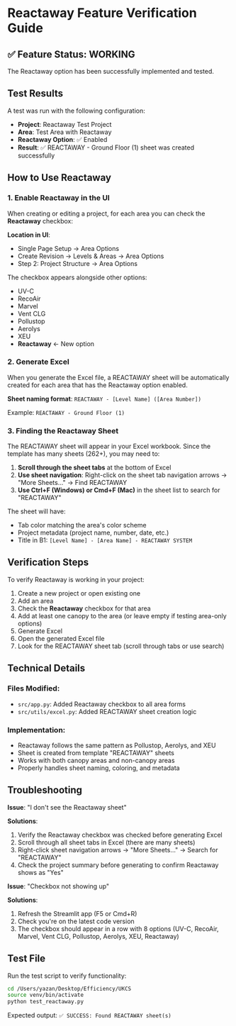 # Reactaway Feature Verification Guide

## ✅ Feature Status: **WORKING**

The Reactaway option has been successfully implemented and tested.

## Test Results

A test was run with the following configuration:
- **Project**: Reactaway Test Project
- **Area**: Test Area with Reactaway
- **Reactaway Option**: ✅ Enabled
- **Result**: ✅ REACTAWAY - Ground Floor (1) sheet was created successfully

## How to Use Reactaway

### 1. Enable Reactaway in the UI

When creating or editing a project, for each area you can check the **Reactaway** checkbox:

**Location in UI**:
- Single Page Setup → Area Options
- Create Revision → Levels & Areas → Area Options
- Step 2: Project Structure → Area Options

The checkbox appears alongside other options:
- UV-C
- RecoAir
- Marvel
- Vent CLG
- Pollustop
- Aerolys
- XEU
- **Reactaway** ← New option

### 2. Generate Excel

When you generate the Excel file, a REACTAWAY sheet will be automatically created for each area that has the Reactaway option enabled.

**Sheet naming format**: `REACTAWAY - [Level Name] ([Area Number])`

Example: `REACTAWAY - Ground Floor (1)`

### 3. Finding the Reactaway Sheet

The REACTAWAY sheet will appear in your Excel workbook. Since the template has many sheets (262+), you may need to:

1. **Scroll through the sheet tabs** at the bottom of Excel
2. **Use sheet navigation**: Right-click on the sheet tab navigation arrows → "More Sheets..." → Find REACTAWAY
3. **Use Ctrl+F (Windows) or Cmd+F (Mac)** in the sheet list to search for "REACTAWAY"

The sheet will have:
- Tab color matching the area's color scheme
- Project metadata (project name, number, date, etc.)
- Title in B1: `[Level Name] - [Area Name] - REACTAWAY SYSTEM`

## Verification Steps

To verify Reactaway is working in your project:

1. Create a new project or open existing one
2. Add an area
3. Check the **Reactaway** checkbox for that area
4. Add at least one canopy to the area (or leave empty if testing area-only options)
5. Generate Excel
6. Open the generated Excel file
7. Look for the REACTAWAY sheet tab (scroll through tabs or use search)

## Technical Details

### Files Modified:
- `src/app.py`: Added Reactaway checkbox to all area forms
- `src/utils/excel.py`: Added REACTAWAY sheet creation logic

### Implementation:
- Reactaway follows the same pattern as Pollustop, Aerolys, and XEU
- Sheet is created from template "REACTAWAY" sheets
- Works with both canopy areas and non-canopy areas
- Properly handles sheet naming, coloring, and metadata

## Troubleshooting

**Issue**: "I don't see the Reactaway sheet"

**Solutions**:
1. Verify the Reactaway checkbox was checked before generating Excel
2. Scroll through all sheet tabs in Excel (there are many sheets)
3. Right-click sheet navigation arrows → "More Sheets..." → Search for "REACTAWAY"
4. Check the project summary before generating to confirm Reactaway shows as "Yes"

**Issue**: "Checkbox not showing up"

**Solutions**:
1. Refresh the Streamlit app (F5 or Cmd+R)
2. Check you're on the latest code version
3. The checkbox should appear in a row with 8 options (UV-C, RecoAir, Marvel, Vent CLG, Pollustop, Aerolys, XEU, Reactaway)

## Test File

Run the test script to verify functionality:

```bash
cd /Users/yazan/Desktop/Efficiency/UKCS
source venv/bin/activate
python test_reactaway.py
```

Expected output: `✅ SUCCESS: Found REACTAWAY sheet(s)`
